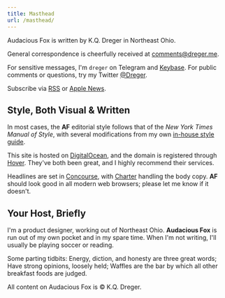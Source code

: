 ```yaml
---
title: Masthead
url: /masthead/
---
```

Audacious Fox is written by K.Q. Dreger in Northeast Ohio.

General correspondence is cheerfully received at <comments@dreger.me>. 

For sensitive messages, I'm `dreger` on Telegram and [Keybase][]. For public comments or questions, try my Twitter [@Dreger](https://twitter.com/dreger).

[keybase]: https://keybase.io/dreger 

Subscribe via [RSS](/feeds/main.xml) or [Apple News](https://apple.news/T7mJio790S96lno9kfkfXPA).

## Style, Both Visual &amp; Written

In most cases, the **AF** editorial style follows that of the _New York Times Manual of Style_, with several modifications from my own [in-house style guide](/projects/style-guide).

This site is hosted on [DigitalOcean](https://www.digitalocean.com), and the domain is registered through [Hover](http://hover.com). They've both been great, and I highly recommend their services. 

Headlines are set in [Concourse](http://practicaltypography.com/concourse.html), with [Charter](http://practicaltypography.com/charter.html) handling the body copy. **AF** should look good in all modern web browsers; please let me know if it doesn't. 

## Your Host, Briefly 

I'm a product designer, working out of Northeast Ohio. **Audacious Fox** is run out of my own pocket and in my spare time. When I'm not writing, I'll usually be playing soccer or reading. 

Some parting tidbits: Energy, diction, and honesty are three great words; Have strong opinions, loosely held; Waffles are the bar by which all other breakfast foods are judged. 

<p class="small faded">All content on Audacious Fox is &copy; K.Q. Dreger.</p>
